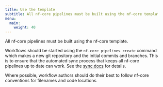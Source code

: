 ```yaml
---
title: Use the template
subtitle: All nf-core pipelines must be built using the nf-core template.
menu:
  main:
    weight: 40
---
```


All nf-core pipelines must be built using the nf-core template.

Workflows should be started using the `nf-core pipelines create` command which makes a new git repository and the initial commits and branches.
This is to ensure that the automated sync process that keeps all nf-core pipelines up to date can work. See the [sync docs](/docs/tutorials/sync/overview) for details.

Where possible, workflow authors should do their best to follow nf-core conventions for filenames and code locations.
